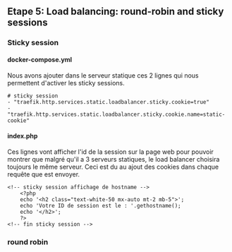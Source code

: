 ## Etape 5: Load balancing: round-robin and sticky sessions

### Sticky session
#### docker-compose.yml
Nous avons ajouter dans le serveur statique ces 2 lignes qui nous
permettent d'activer les sticky sessions.
```
# sticky session
- "traefik.http.services.static.loadbalancer.sticky.cookie=true"
- "traefik.http.services.static.loadbalancer.sticky.cookie.name=static-cookie"
```

#### index.php

Ces lignes vont afficher l'id de la session sur la page web pour
pouvoir montrer que malgré qu'il a 3 serveurs statiques, le load balancer
choisira toujours le même serveur. Ceci est du au ajout des cookies
dans chaque requête que est envoyer. 
```
<!-- sticky session affichage de hostname -->
    <?php
    echo '<h2 class="text-white-50 mx-auto mt-2 mb-5">';
    echo 'Votre ID de session est le : '.gethostname();
    echo '</h2>';
    ?>
<!-- fin sticky session -->
```

### round robin


